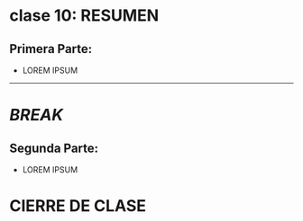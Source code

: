 # clase 10: RESUMEN

## Primera Parte: 

- LOREM IPSUM

---
# *BREAK*

## Segunda Parte:

- LOREM IPSUM

# CIERRE DE CLASE
